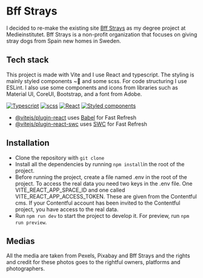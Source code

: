 # Bff Strays

I decided to re-make the existing site [Bff Strays](https://bffstrays.se/) as my degree project at Medieinstitutet. Bff Strays is a non-profit organization that focuses on giving stray dogs from Spain new homes in Sweden.

## Tech stack

This project is made with Vite and I use React and typescript. The styling is mainly styled components ~:nail_care: and some scss. For code structuring I use ESLint. I also use some components and icons from libraries such as Material UI, CoreUI, Bootstrap, and a font from Adobe.

[![Typescript](https://img.shields.io/badge/tech-typescript-blue)](https://www.typescriptlang.org/docs/)
[![scss](https://img.shields.io/badge/tech-scss-pink)](https://sass-lang.com/guide)
[![React](https://img.shields.io/badge/tech-react-orange)](https://react.dev/)
[![Styled components](https://img.shields.io/badge/styled-components-pink)](https://styled-components.com/)

- [@vitejs/plugin-react](https://github.com/vitejs/vite-plugin-react/blob/main/packages/plugin-react/README.md) uses [Babel](https://babeljs.io/) for Fast Refresh
- [@vitejs/plugin-react-swc](https://github.com/vitejs/vite-plugin-react-swc) uses [SWC](https://swc.rs/) for Fast Refresh

## Installation

- Clone the repository with `git clone`
- Install all the dependencies by running `npm install`in the root of the project.
- Before running the project, create a file named .env in the root of the project. To access the real data you need two keys in the .env file. One VITE_REACT_APP_SPACE_ID and one called VITE_REACT_APP_ACCESS_TOKEN. These are given from the Contentful cms. If your Contentful account has been invited to the Contentful project, you have access to the real data.
- Run `npm run dev` to start the project to develop it. For preview, run `npm run preview`.

## Medias

All the media are taken from Pexels, Pixabay and Bff Strays and the rights and credit for these photos goes to the rightful owners, platforms and photographers.
